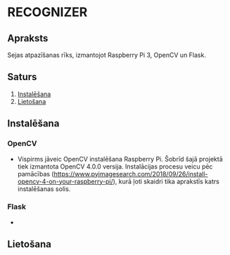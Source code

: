 # RECOGNIZER
## Apraksts
Sejas atpazīšanas rīks, izmantojot Raspberry Pi 3, OpenCV un Flask.
## Saturs
1. [Instalēšana](#Saturs)
2. [Lietošana](#Lietošana)
## Instalēšana
### OpenCV
- Vispirms jāveic OpenCV instalēšana Raspberry Pi. Šobrīd šajā projektā tiek izmantota OpenCV 4.0.0 versija. Instalācijas procesu veicu pēc pamācības (https://www.pyimagesearch.com/2018/09/26/install-opencv-4-on-your-raspberry-pi/), kurā ļoti skaidri tika aprakstīs katrs instalēšanas solis.
### Flask
- 
## Lietošana
